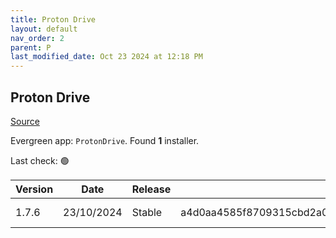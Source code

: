 ```yaml
---
title: Proton Drive
layout: default
nav_order: 2
parent: P
last_modified_date: Oct 23 2024 at 12:18 PM
---
```


## Proton Drive

[Source](https://proton.me/drive/)

Evergreen app: `ProtonDrive`. Found **1** installer.

Last check: 🟢

| Version | Date       | Release | Sha512                                                                                                                           | Type | URI                                                                                                                                                                    |
| ------- | ---------- | ------- | -------------------------------------------------------------------------------------------------------------------------------- | ---- | ---------------------------------------------------------------------------------------------------------------------------------------------------------------------- |
| 1.7.6   | 23/10/2024 | Stable  | a4d0aa4585f8709315cbd2a0d0ae4674ab991992209235c82b164123ef104b6815581cb69565d27675d609e2ff409f7418faf02155ad4a9e05338eafaac4f43d | exe  | [https://proton.me/download/drive/windows/1.7.6/Proton%20Drive%20Setup%201.7.6.exe](https://proton.me/download/drive/windows/1.7.6/Proton%20Drive%20Setup%201.7.6.exe) |
